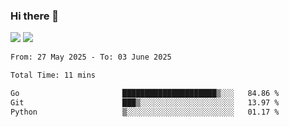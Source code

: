 ### Hi there 👋️

![](https://komarev.com/ghpvc/?username=Loner1024)
![](https://hit.yhype.me/github/profile?account_id=20189164)

<!--START_SECTION:waka-->

```txt
From: 27 May 2025 - To: 03 June 2025

Total Time: 11 mins

Go                       █████████████████████▒░░░   84.86 %
Git                      ███▒░░░░░░░░░░░░░░░░░░░░░   13.97 %
Python                   ▒░░░░░░░░░░░░░░░░░░░░░░░░   01.17 %
```

<!--END_SECTION:waka-->



